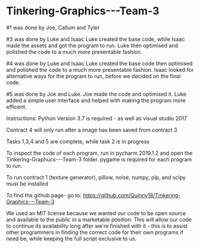 # Tinkering-Graphics---Team-3

#1 was done by Joe, Callum and Tyler  

#3 was done by Luke and Isaac
Luke created the base code, while Isaac made the assets and got the program to run. Luke then optimised and polished the code to a much more presentable fashion.

#4 was done by Luke and Isaac
Luke created the base code then optimised and polished the code to a much more presentable fashion. Isaac looked for alternative ways for the program to run, before we decided on the final code.

#5 was done by Joe and Luke.
Joe made the code and optimised it. Luke added a simple user interface and helped with making the program more efficent.

Instructions:
Python Version 3.7 is required - as well as visual studio 2017

Contract 4 will only run after a image has been saved from contract 3

Tasks 1,3,4 and 5 are complete, while task 2 is in progress

To inspect the code of each program, run in pycharm 2019.1.2 and open the Tinkering-Graphucs---Team-3 folder.
pygame is required for each program to run.

To run contract 1 (texture generator), pillow, noise, numpy, pip, and scipy must be installed

To find the github page- go to:
https://github.com/Quinny18/Tinkering-Graphics---Team-3

We used an MIT license because we wanted our code to be open source and available to the public in a marketable position. This will allow our code to continue its availability long after we're finished with it - this is to assist other programmers in finding the correct code for their own programs if need be, while keeping the full script exclusive to us.






